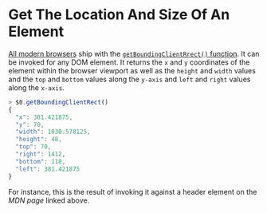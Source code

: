 # Get The Location And Size Of An Element

[All modern browsers](https://caniuse.com/#feat=getboundingclientrect) ship
with the [`getBoundingClientRrect()`
function](https://developer.mozilla.org/en-US/docs/Web/API/Element/getBoundingClientRect). It can be invoked for any DOM element. It returns the `x` and `y` coordinates of the element within the browser viewport as well as the `height` and `width` values and the `top` and `bottom` values along the `y-axis` and `left` and `right` values along the `x-axis`.

```javascript
> $0.getBoundingClientRect()
{
  "x": 381.421875,
  "y": 70,
  "width": 1030.578125,
  "height": 48,
  "top": 70,
  "right": 1412,
  "bottom": 118,
  "left": 381.421875
}
```

For instance, this is the result of invoking it against a header element on
the _MDN page_ linked above.
